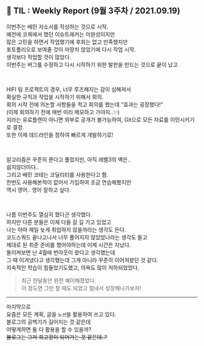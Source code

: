 ## 🚀 TIL : Weekly Report (9월 3주차 / 2021.09.19)

이번주는 배민 자소서를 작성하는 것으로 시작.  
예전에 코쿼에서 했던 이슈트래커는 미완성이지만  
많은 고민을 하면서 작업했기에 후회는 없고 만족했지만  
포토폴리오로 보여줄 것이 마땅치 않았기에 다시 작업 시작.  
생각보다 작업할 것이 많았다.  
이번주는 버그를 수정하고 다시 시작하기 위한 발판을 만드는 것으로 끝이 났고

<br/>

HIFI 팀 프로젝트의 경우, 너무 루즈해지는 감이 심해져서  
확실한 규칙과 작업을 시작하기 위해서 회의.  
회의 시작 전에 의논할 사항들을 적고 회의를 했는데 "효과는 굉장했다!"  
(이제 회의하기 전에 매번 미리 메모하고 가야지..✨)  
지라는 유료플랜이 아니면 외부로 공개가 불가능하여, Git으로 모든 자료를 이민시키기로 결정.  
또한 이제 데드라인을 정하여 빠르게 개발하기로!  

<br/>

알고리즘은 꾸준히 푼다고 풀었지만, 아직 레벨3의 벽은..  
쉽지않더이다..  
그리고 배민 코테는 코딜리티를 사용한다고 함.  
한번도 사용해본적이 없어서 가입하여 조금 연습해봤지만  
역시 영어.. 영어 잘하고 싶다.

<br/>

나름 이번주도 열심히 했다곤 생각했다.  
하지만 다른 분들은 이제 다들 갈 길 가고 있었고  
나는 아마 제일 늦게 취업하지 않을까라는 생각도 든다.  
코드스쿼드 끝나고나서 너무 풀어지지 않았었나라는 생각도 들고  
제대로 된 취준 준비를 했어야하는데 이제 시간은 지났다.  
돌이켜보면 난 4월에 번아웃이 왔다고 생각했는데  
그 때 이겨냈다고 생각했는데 그게 아니라 꾸준히 이어져왔던 것 같다.  
지속적인 학습이 힘들었기도했고, 의욕도 많이 저하되었었다.  

> 최근 한달동안 완전 해이해졌었다.  
> 이 정도면 그만 할 때도 되었고
> 힘내서 성장해나가보자!

---

마지막으로  
요즘은 모든 계획, 글을 `노션`을 활용하여 쓰고 있다.  
블로그의 공백기가 길어지는 것 같은데  
어떻게하면 둘 다 활용을 할 수 있을까?  
~~블로그는 그저 회고장이 되어가는 것 같은데..?~~  